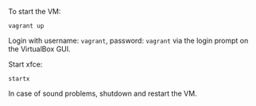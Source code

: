 To start the VM:

```
vagrant up
```

Login with username: `vagrant`, password: `vagrant` via the login prompt on the VirtualBox GUI.

Start xfce:

```
startx
```

In case of sound problems, shutdown and restart the VM.